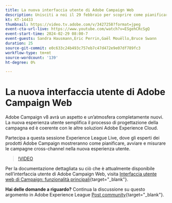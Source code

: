 ```yaml
---
title: La nuova interfaccia utente di Adobe Campaign Web
description: Unisciti a noi il 29 febbraio per scoprire come pianificare, avviare e misurare le strategie cross-channel utilizzando la nuova interfaccia utente web di Adobe Campaign.
kt: KT-14433
thumbnail: https://video.tv.adobe.com/v/3427258?format=jpeg
event-cta-url-live: https://www.youtube.com/watch?v=ESgehCRcSgQ
event-start-time: 2024-02-29 08:00-7
event-guests: Sandra Hausmann,Eric Perrin,Gaël Mouëllo,Bruce Swann
duration: 25
source-git-commit: e0c633c24b493c757eb7c47d472e9e07df789fc3
workflow-type: tm+mt
source-wordcount: '139'
ht-degree: 0%

---
```


# La nuova interfaccia utente di Adobe Campaign Web

Adobe Campaign v8 avrà un aspetto e un’atmosfera completamente nuovi. La nuova esperienza utente semplifica il processo di progettazione della campagna ed è coerente con le altre soluzioni Adobe Experience Cloud.

Partecipa a questa sessione Experience League Live, dove gli esperti dei prodotti Adobe Campaign mostreranno come pianificare, avviare e misurare le campagne cross-channel nella nuova esperienza utente.

>[!VIDEO](https://video.tv.adobe.com/v/3427258/?quality=12&learn=on)

Per la documentazione dettagliata su ciò che è attualmente disponibile nell’interfaccia utente di Adobe Campaign Web, visita [Interfaccia utente web di Campaign: funzionalità principali](https://experienceleague.adobe.com/docs/campaign-web/v8/whats-new.html?lang=it){target="_blank"}.

**Hai delle domande a riguardo?** Continua la discussione su questo argomento in Adobe Experience League [Post community](https://experienceleaguecommunities.adobe.com/t5/adobe-campaign-classic/experience-league-live-post-session-discussion-leaping-ahead/m-p/656893#M2671){target="_blank"}.
